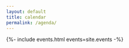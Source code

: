 ```yaml
---
layout: default
title: calendar
permalink: /agenda/
---
```


{%- include events.html events=site.events -%}
